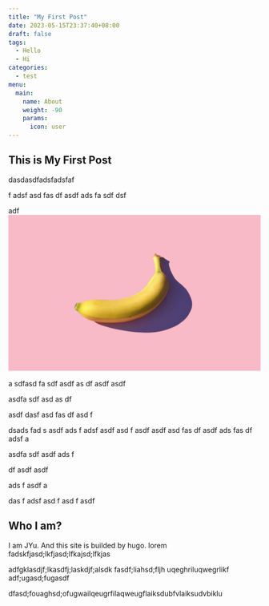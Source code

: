```yaml
---
title: "My First Post"
date: 2023-05-15T23:37:40+08:00
draft: false
tags:
  - Hello
  - Hi
categories:
  - test 
menu:
  main:
    name: About
    weight: -90
    params:
      icon: user
---
```


## This is My First Post
dasdasdfadsfadsfaf

f
adsf
asd
fas
df
asdf
ads
fa
sdf
dsf


adf
![image](image1.png)

a
sdfasd
fa
sdf
asdf
as
df
asdf
asdf




asdfa
sdf
asd
as
df


asdf
dasf
asd
fas
df
asd
f


dsads
fad
s
asdf
ads
f
adsf
asdf
asd
f
asdf
asdf
asd
fas
df
asdf
ads
fas
df
adsf
a




asdfa
sdf
asdf
ads
f


df
asdf
asdf

ads
f
asdf
a


das
f
adsf
asd
f
asd
f
asdf
## Who I am?
I am JYu. And this site is builded by hugo.
lorem fadskfjasd;lkfjasd;lfkajsd;lfkjas

adfgklasdjf;lkasdfj;laskdjf;alsdk
fasdf;liahsd;fljh
uqeghriluqwegrlikf
adf;ugasd;fugasdf

dfasd;fouaghsd;ofugwailqeugrfilaqweugflaiksdubfvlaiksudvbiklu